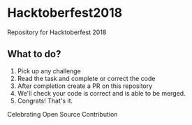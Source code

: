 # Hacktoberfest2018
Repository for Hacktoberfest 2018

## What to do?

1. Pick up any challenge
2. Read the task and complete or correct the code
3. After completion create  a PR on this repository
4. We'll check your code is correct and is able to be merged.
5. Congrats! That's it.

Celebrating Open Source Contribution
